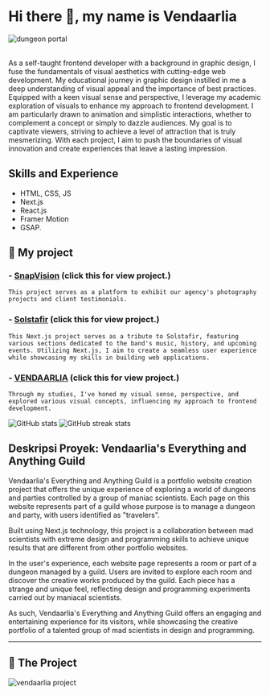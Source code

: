 # Hi there 👋, my name is Vendaarlia
![dungeon portal](https://github.com/Vendaarlia/vendaarlia/blob/main/img/202401302211.gif)

<br>As a self-taught frontend developer with a background in graphic design, I fuse the fundamentals of visual aesthetics with cutting-edge web development. My educational journey in graphic design instilled in me a deep understanding of visual appeal and the importance of best practices. Equipped with a keen visual sense and perspective, I leverage my academic exploration of visuals to enhance my approach to frontend development. I am particularly drawn to animation and simplistic interactions, whether to complement a concept or simply to dazzle audiences. My goal is to captivate viewers, striving to achieve a level of attraction that is truly mesmerizing. With each project, I aim to push the boundaries of visual innovation and create experiences that leave a lasting impression.

## Skills and Experience

* HTML, CSS, JS
* Next.js
* React.js
* Framer Motion
* GSAP.

## 🔭 My project

### - [SnapVision](snapvision-reactmapdata.vercel.app) (click this for view project.)
  ```
This project serves as a platform to exhibit our agency's photography projects and client testimonials.
  ```
### - [Solstafir](https://my-nextjs-dun.vercel.app/) (click this for view project.)
  ```
This Next.js project serves as a tribute to Solstafir, featuring various sections dedicated to the band's music, history, and upcoming events. Utilizing Next.js, I aim to create a seamless user experience while showcasing my skills in building web applications.
  ```
### - [VENDAARLIA](https://vendaarlia-nextjs.vercel.app/) (click this for view project.)
  ```
Through my studies, I've honed my visual sense, perspective, and explored various visual concepts, influencing my approach to frontend development.
  ```

![GitHub stats](https://github-readme-stats.vercel.app/api?username=vendaarlia&show_icons=true) ![GitHub streak stats](https://streak-stats.demolab.com/?user=vendaarlia)  


## Deskripsi Proyek: Vendaarlia's Everything and Anything Guild

Vendaarlia's Everything and Anything Guild is a portfolio website creation project that offers the unique experience of exploring a world of dungeons and parties controlled by a group of maniac scientists. Each page on this website represents part of a guild whose purpose is to manage a dungeon and party, with users identified as "travelers".

Built using Next.js technology, this project is a collaboration between mad scientists with extreme design and programming skills to achieve unique results that are different from other portfolio websites.

In the user's experience, each website page represents a room or part of a dungeon managed by a guild. Users are invited to explore each room and discover the creative works produced by the guild. Each piece has a strange and unique feel, reflecting design and programming experiments carried out by maniacal scientists.

As such, Vendaarlia's Everything and Anything Guild offers an engaging and entertaining experience for its visitors, while showcasing the creative portfolio of a talented group of mad scientists in design and programming.

---

## 🔭 The Project

![vendaarlia project](https://vendaarlia-nextjs.vercel.app/)
